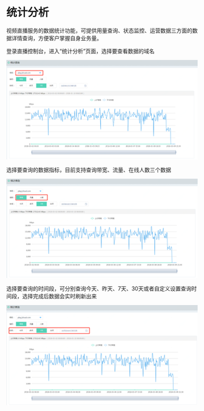# 统计分析

视频直播服务的数据统计功能，可提供用量查询、状态监控、运营数据三方面的数据详情查询，方便客户掌握自身业务量。

登录直播控制台，进入“统计分析”页面，选择要查看数据的域名

![](https://github.com/jdcloudcom/cn/blob/cn-live-video/image/live-video/%E7%BB%9F%E8%AE%A1%E6%9F%A5%E8%AF%A2-%E9%80%89%E6%8B%A9%E5%9F%9F%E5%90%8D.png)

选择要查询的数据指标，目前支持查询带宽、流量、在线人数三个数据

![](https://github.com/jdcloudcom/cn/blob/cn-live-video/image/live-video/%E7%BB%9F%E8%AE%A1%E6%9F%A5%E8%AF%A2-%E9%80%89%E6%8B%A9%E6%8C%87%E6%A0%87.png)

选择要查询的时间段，可分别查询今天、昨天、7天、30天或者自定义设置查询时间段，选择完成后数据会实时刷新出来

![](https://github.com/jdcloudcom/cn/blob/cn-live-video/image/live-video/%E7%BB%9F%E8%AE%A1%E6%9F%A5%E8%AF%A2-%E9%80%89%E6%8B%A9%E6%97%B6%E9%97%B4%E6%AE%B5.png)
